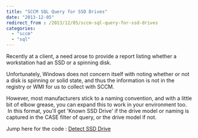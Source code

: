 ```yaml
---
title: "SCCM SQL Query for SSD Drives"
date: "2013-12-05"
redirect_from : /2013/12/05/sccm-sql-query-for-ssd-drives
categories: 
  - "sccm"
  - "sql"
---
```


Recently at a client, a need arose to provide a report listing whether a workstation had an SSD or a spinning disk.

Unfortunately, Windows does not concern itself with noting whether or not a disk is spinning or solid state, and thus the information is not in the registry or WMI for us to collect with SCCM.

However, most manufacturers stick to a naming convention, and with a little bit of elbow grease, you can expand this to work in your environment too.  In this format, you'll get 'Known SSD Drive' if the drive model or naming is captured in the CASE filter of query, or the drive model if not.

Jump here for the code : [Detect SSD Drive](/series/snippet-randomSql)

